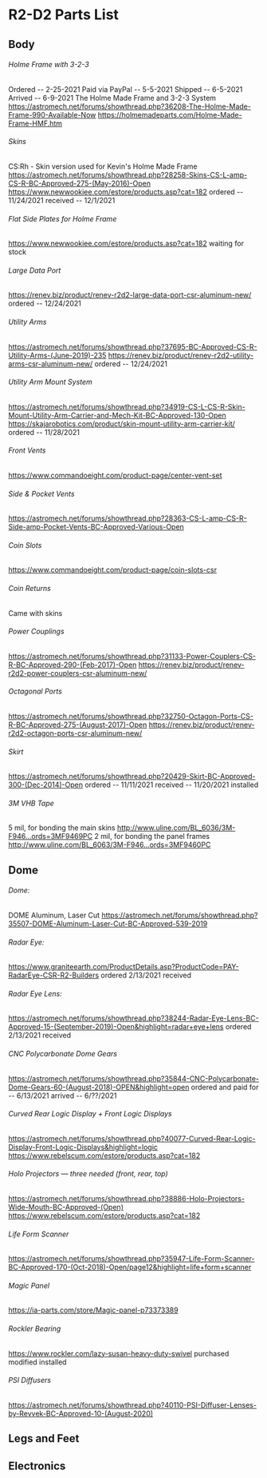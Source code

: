 # R2-D2 Parts List

## Body

###### Holme Frame with 3-2-3
Ordered -- 2-25-2021
Paid via PayPal -- 5-5-2021
Shipped -- 6-5-2021
Arrived -- 6-9-2021
The Holme Made Frame and 3-2-3 System
https://astromech.net/forums/showthread.php?36208-The-Holme-Made-Frame-990-Available-Now
https://holmemadeparts.com/Holme-Made-Frame-HMF.htm

###### Skins
CS:Rh - Skin version used for Kevin's Holme Made Frame
https://astromech.net/forums/showthread.php?28258-Skins-CS-L-amp-CS-R-BC-Approved-275-(May-2016)-Open
https://www.newwookiee.com/estore/products.asp?cat=182
ordered -- 11/24/2021
received -- 12/1/2021

###### Flat Side Plates for Holme Frame
https://www.newwookiee.com/estore/products.asp?cat=182
waiting for stock

###### Large Data Port
https://renev.biz/product/renev-r2d2-large-data-port-csr-aluminum-new/
ordered -- 12/24/2021

###### Utility Arms
https://astromech.net/forums/showthread.php?37695-BC-Approved-CS-R-Utility-Arms-(June-2019)-235
https://renev.biz/product/renev-r2d2-utility-arms-csr-aluminum-new/
ordered -- 12/24/2021

###### Utility Arm Mount System
https://astromech.net/forums/showthread.php?34919-CS-L-CS-R-Skin-Mount-Utility-Arm-Carrier-and-Mech-Kit-BC-Approved-130-Open
https://skajarobotics.com/product/skin-mount-utility-arm-carrier-kit/
ordered -- 11/28/2021

###### Front Vents
https://www.commandoeight.com/product-page/center-vent-set

###### Side & Pocket Vents 
https://astromech.net/forums/showthread.php?28363-CS-L-amp-CS-R-Side-amp-Pocket-Vents-BC-Approved-Various-Open

###### Coin Slots 
https://www.commandoeight.com/product-page/coin-slots-csr

###### Coin Returns
Came with skins

###### Power Couplings
https://astromech.net/forums/showthread.php?31133-Power-Couplers-CS-R-BC-Approved-290-(Feb-2017)-Open
https://renev.biz/product/renev-r2d2-power-couplers-csr-aluminum-new/

###### Octagonal Ports
https://astromech.net/forums/showthread.php?32750-Octagon-Ports-CS-R-BC-Approved-275-(August-2017)-Open
https://renev.biz/product/renev-r2d2-octagon-ports-csr-aluminum-new/

###### Skirt
https://astromech.net/forums/showthread.php?20429-Skirt-BC-Approved-300-(Dec-2014)-Open
ordered -- 11/11/2021
received -- 11/20/2021
installed

###### 3M VHB Tape
5 mil, for bonding the main skins
http://www.uline.com/BL_6036/3M-F946...ords=3MF9469PC
2 mil, for bonding the panel frames
http://www.uline.com/BL_6063/3M-F946...ords=3MF9460PC



## Dome

###### Dome:
DOME Aluminum, Laser Cut
https://astromech.net/forums/showthread.php?35507-DOME-Aluminum-Laser-Cut-BC-Approved-539-2019

###### Radar Eye:
https://www.graniteearth.com/ProductDetails.asp?ProductCode=PAY-RadarEye-CSR-R2-Builders
ordered 2/13/2021
received

###### Radar Eye Lens:
https://astromech.net/forums/showthread.php?38244-Radar-Eye-Lens-BC-Approved-15-(September-2019)-Open&highlight=radar+eye+lens
ordered 2/13/2021
received

###### CNC Polycarbonate Dome Gears
https://astromech.net/forums/showthread.php?35844-CNC-Polycarbonate-Dome-Gears-60-(August-2018)-OPEN&highlight=open
ordered and paid for -- 6/13/2021
arrived -- 6/??/2021

###### Curved Rear Logic Display + Front Logic Displays
https://astromech.net/forums/showthread.php?40077-Curved-Rear-Logic-Display-Front-Logic-Displays&highlight=logic
https://www.rebelscum.com/estore/products.asp?cat=182

###### Holo Projectors  — three needed (front, rear, top)
https://astromech.net/forums/showthread.php?38886-Holo-Projectors-Wide-Mouth-BC-Approved-(Open)
https://www.rebelscum.com/estore/products.asp?cat=182

###### Life Form Scanner
https://astromech.net/forums/showthread.php?35947-Life-Form-Scanner-BC-Approved-170-(Oct-2018)-Open/page12&highlight=life+form+scanner

###### Magic Panel
https://ia-parts.com/store/Magic-panel-p73373389

###### Rockler Bearing
https://www.rockler.com/lazy-susan-heavy-duty-swivel
purchased
modified
installed

###### PSI Diffusers
https://astromech.net/forums/showthread.php?40110-PSI-Diffuser-Lenses-by-Revvek-BC-Approved-10-(August-2020)


## Legs and Feet



## Electronics


